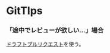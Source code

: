 # GitTIps

### 「途中でレビューが欲しい...」場合
[ドラフトプルリクエスト](https://qiita.com/ikemura23/items/d0734e7ba1cc33b401fe)を使う。

